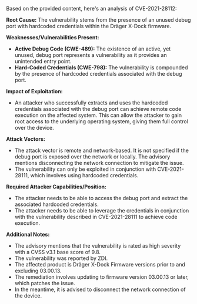 Based on the provided content, here's an analysis of CVE-2021-28112:

**Root Cause:**
The vulnerability stems from the presence of an unused debug port with hardcoded credentials within the Dräger X-Dock firmware.

**Weaknesses/Vulnerabilities Present:**
-   **Active Debug Code (CWE-489):** The existence of an active, yet unused, debug port represents a vulnerability as it provides an unintended entry point.
-   **Hard-Coded Credentials (CWE-798):** The vulnerability is compounded by the presence of hardcoded credentials associated with the debug port.

**Impact of Exploitation:**
-   An attacker who successfully extracts and uses the hardcoded credentials associated with the debug port can achieve remote code execution on the affected system. This can allow the attacker to gain root access to the underlying operating system, giving them full control over the device.

**Attack Vectors:**
-   The attack vector is remote and network-based. It is not specified if the debug port is exposed over the network or locally. The advisory mentions disconnecting the network connection to mitigate the issue.
-   The vulnerability can only be exploited in conjunction with CVE-2021-28111, which involves using hardcoded credentials.

**Required Attacker Capabilities/Position:**
-   The attacker needs to be able to access the debug port and extract the associated hardcoded credentials.
-  The attacker needs to be able to leverage the credentials in conjunction with the vulnerability described in CVE-2021-28111 to achieve code execution.

**Additional Notes:**
- The advisory mentions that the vulnerability is rated as high severity with a CVSS v3.1 base score of 9.8.
- The vulnerability was reported by ZDI.
- The affected product is Dräger X-Dock Firmware versions prior to and excluding 03.00.13.
- The remediation involves updating to firmware version 03.00.13 or later, which patches the issue.
- In the meantime, it is advised to disconnect the network connection of the device.